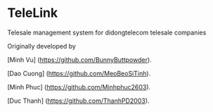 # TeleLink
Telesale management system for didongtelecom telesale companies

Originally developed by 

[Minh Vu] (https://github.com/BunnyButtpowder).

[Dao Cuong] (https://github.com/MeoBeoSiTinh).

[Minh Phuc] (https://github.com/Minhphuc2603).

[Duc Thanh] (https://github.com/ThanhPD2003).

